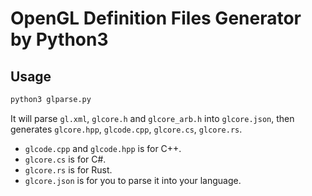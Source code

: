 # OpenGL Definition Files Generator by Python3

## Usage
```bash
python3 glparse.py
```

It will parse `gl.xml`, `glcore.h` and `glcore_arb.h` into `glcore.json`, then generates `glcore.hpp`, `glcode.cpp`, `glcore.cs`, `glcore.rs`.
- `glcode.cpp` and `glcode.hpp` is for C++.
- `glcore.cs` is for C#.
- `glcore.rs` is for Rust.
- `glcore.json` is for you to parse it into your language.

